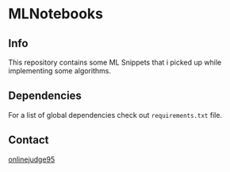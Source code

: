 MLNotebooks
===========

## Info
This repository contains some ML Snippets that i picked up while implementing some algorithms.

## Dependencies
For a list of global dependencies check out `requirements.txt` file.


## Contact
[onlinejudge95](mailto:onlinejudge95@gmail.com)
